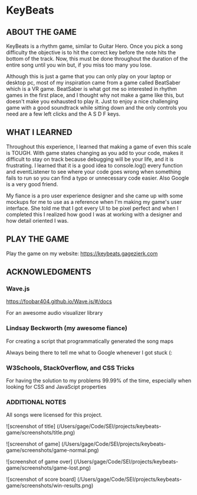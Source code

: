 # KeyBeats

## ABOUT THE GAME

KeyBeats is a rhythm game, similar to Guitar Hero. Once you pick a song difficulty the objective is to hit the correct key before the note hits the bottom of the track. Now, this must be done throughout the duration of the entire song until you win but, if you miss too many you lose.

Although this is just a game that you can only play on your laptop or desktop pc, most of my inspiration came from a game called BeatSaber which is a VR game. BeatSaber is what got me so interested in rhythm games in the first place, and I thought why not make a game like this, but doesn't make you exhausted to play it. Just to enjoy a nice challenging game with a good soundtrack while sitting down and the only controls you need are a few left clicks and the A S D F keys.

## WHAT I LEARNED

Throughout this experience, I learned that making a game of even this scale is TOUGH. With game states changing as you add to your code, makes it difficult to stay on track because debugging will be your life, and it is frustrating. I learned that it is a good idea to console.log() every function and eventListener to see where your code goes wrong when something fails to run so you can find a typo or unnecessary code easier. Also Google is a very good friend.

My fiance is a pro user experience designer and she came up with some mockups for me to use as a reference when I'm making my game's user interface. She told me that I got every UI to be pixel perfect and when I completed this I realized how good I was at working with a designer and how detail oriented I was.

## PLAY THE GAME

Play the game on my website: https://keybeats.gagezierk.com

## ACKNOWLEDGMENTS

### Wave.js
https://foobar404.github.io/Wave.js/#/docs

For an awesome audio visualizer library 

### Lindsay Beckworth (my awesome fiance)

For creating a script that programmatically generated the song maps

Always being there to tell me what to Google whenever I got stuck (:

### W3Schools, StackOverflow, and CSS Tricks

For having the solution to my problems 99.99% of the time, especially when looking for CSS and JavaScipt properties

### ADDITIONAL NOTES

All songs were licensed for this project.

![screenshot of title]
(/Users/gage/Code/SEI/projects/keybeats-game/screenshots/title.png)

![screenshot of game]
(/Users/gage/Code/SEI/projects/keybeats-game/screenshots/game-normal.png)

![screenshot of game over]
(/Users/gage/Code/SEI/projects/keybeats-game/screenshots/game-lost.png)

![screenshot of score board]
(/Users/gage/Code/SEI/projects/keybeats-game/screenshots/win-results.png)